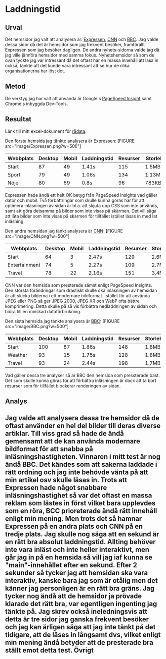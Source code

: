---
---
Laddningstid
=========================

Urval
-----------------------
Det hemsidor jag valt att analysera är: [Expressen](https://www.expressen.se), [CNN](https://edition.cnn.com/) och [BBC](https://www.bbc.com/news). Jag valde dessa sidor då det är hemsidor som jag frekvent besöker, framförallt Expressen som jag besöker dagligen. De andra nyhets-sidorna valde jag då jag ville jämföra hemsidor med samma fokus. Nyhetshemsidor så som de ovan tyckte jag var intressant då det oftast har en massa innehåll att läsa in också, tänkte att det kunde vara intressant att se hur de olika organisationerna har löst det.

Metod
-----------------------
De verktyg jag har valt att använda är Google's [PageSpeed Insight](https://developers.google.com/speed/pagespeed/insights/) samt Chrome's inbyggda Dev-Tools.

Resultat
-----------------------
Länk till mitt excel-dokument för [rådata](https://docs.google.com/spreadsheets/d/1Dw1pkpgWa2pu5UTg7aKrfdgOE4Bk8C0Bx9MJDfBFz6E/edit#gid=0).

Den första hemsida jag tänkte analysera är [Expressen](https://www.expressen.se): [FIGURE src="image/Expressen.png?w=500"]
<table>
<thead>
<tr>
  <th>Webbplats</th>
  <th>Desktop</th>
  <th>Mobil</th>
  <th>Laddningstid</th>
  <th>Resurser</th>
  <th>Storlek</th>
</tr>
</thead>
<tbody>
<tr>
  <td>Start</td>
  <td>87</td>
  <td>49</td>
  <td>1.41s</td>
  <td>115</td>
  <td>1.5MB</td>
</tr>
<tr>
  <td>Sport</td>
  <td>79</td>
  <td>49</td>
  <td>1.06s</td>
  <td>134</td>
  <td>1.13MB</td>
</tr>
<tr>
  <td>Nöje</td>
  <td>80</td>
  <td>69</td>
  <td>0.8s</td>
  <td>96</td>
  <td>783KB</td>
</tr>
</tbody>
</table>
Expressen hade ändå ett helt OK betyg från PageSpeed Insights vad gäller dator och mobil. Två förbättringar som skulle kunna göras här för att optimera inläsningen av sidan är bl.a. att skjuta upp CSS som inte används, samt att göra detsamma på bilder som inte visas på skärmen. Det vill säga att låta bilder som inte visas på skärmen för tillfället istället läsas in med lat inläsning.

Den andra hemsidan jag tänkt analysera är [CNN](https://edition.cnn.com/): [FIGURE src="image/CNN.png?w=500"]
<table>
<thead>
<tr>
  <th>Webbplats</th>
  <th>Desktop</th>
  <th>Mobil</th>
  <th>Laddningstid</th>
  <th>Resurser</th>
  <th>Storlek</th>
</tr>
</thead>
<tbody>
<tr>
  <td>Start</td>
  <td>64</td>
  <td>3</td>
  <td>2.47s</td>
  <td>129</td>
  <td>2.6MB</td>
</tr>
<tr>
  <td>Entertainment</td>
  <td>74</td>
  <td>5</td>
  <td>2.27s</td>
  <td>109</td>
  <td>2.7MB</td>
</tr>
<tr>
  <td>Travel</td>
  <td>78</td>
  <td>22</td>
  <td>2.16s</td>
  <td>151</td>
  <td>3.4MB</td>
</tr>
</tbody>
</table>
CNN var den hemsida som presterade sämst enligt PageSpeed Insights. Den största förändringar som drastiskt skulle öka inläsningen av hemsidan är att skicka bilderna i ett modernare bildformat. Istället för att använda JPEG eller PNG så ger JPEG 2000, JPEG XR och WebP ofta bättre komprimering. Detta skulle på så vis förbättra nedladdningen av sidan och bidra till en minskad dataförbrukning.

Den sista hemsida jag tänkte analysera är [BBC](https://www.bbc.com/): [FIGURE src="image/BBC.png?w=500"]
<table>
<thead>
<tr>
  <th>Webbplats</th>
  <th>Desktop</th>
  <th>Mobil</th>
  <th>Laddningstid</th>
  <th>Resurser</th>
  <th>Storlek</th>
</tr>
</thead>
<tbody>
<tr>
  <td>Start</td>
  <td>100</td>
  <td>87</td>
  <td>1.86s</td>
  <td>148</td>
  <td>1.8MB</td>
</tr>
<tr>
  <td>Weather</td>
  <td>93</td>
  <td>15</td>
  <td>1.75s</td>
  <td>128</td>
  <td>1.8MB</td>
</tr>
<tr>
  <td>Travel</td>
  <td>93</td>
  <td>24</td>
  <td>2.44s</td>
  <td>198</td>
  <td>1.7MB</td>
</tr>
</tbody>
</table>
Vad gäller dessa tre analyser så är BBC den hemsida som pressterade bäst. Det som skulle kunna göras för att förbättra inläsningen är dock att ta bort resurser som för tillfället blockerar renderingen av sidan.


Analys
-----------------------
Jag valde att analysera dessa tre hemsidor då de oftast använder en hel del bilder till deras diverse artiklar. Till viss grad så hade de ändå gemensamt att de kan använda modernare bildformat för att snabba på inläsningshastigheten. Vinnaren i mitt test är nog ändå BBC. Det kändes som att sakerna laddade i rätt ordning och jag inte behövde vänta på att min artikel osv skulle läsas in. Trots att Expressen hade något snabbare inläsningshastighet så var det oftast en massa reklam som lästes in först vilket bara upplevdes som en röra, BCC prioreterade ändå rätt innehåll enligt min mening. Men trots det så hamnar Expressen på en andra plats och CNN på en tredje plats. Jag skulle nog säga att en sekund är en rätt bra absolut laddningstid. Allting behöver inte vara inläst och inte heller interaktivt, men går jag in på en hemsida så vill jag iaf kunna se "main"-innehållet efter en sekund. Efter 2 sekunder så tycker jag att hemsidan ska vara interaktiv, kanske bara jag som är otålig men det känner jag personligen är en rätt bra gräns. Jag tycker nog ändå att de hemsidor ja prövade klarade det rätt bra, var egentligen ingenting jag tänkte på. Jag skrev också ineledningsvis att detta är tre sidor jag ganska frekvent besöker och jag kan ärligen säga att jag inte tänkt på det tidigare, att de läses in långsamt dvs, vilket enligt min mening ändå betyder att de presterade bra ställt emot detta test.
Övrigt
-----------------------
